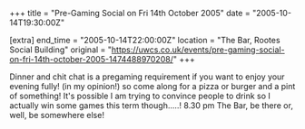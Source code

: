 +++
title = "Pre-Gaming Social on Fri 14th October 2005"
date = "2005-10-14T19:30:00Z"

[extra]
end_time = "2005-10-14T22:00:00Z"
location = "The Bar, Rootes Social Building"
original = "https://uwcs.co.uk/events/pre-gaming-social-on-fri-14th-october-2005-1474488970208/"
+++

Dinner and chit chat is a pregaming requirement if you want to enjoy your evening fully\! (in my opinion\!) so come along for a pizza or burger and a pint of something\! It's possible I am trying to convince people to drink so I actually win some games this term though.....\! 8.30 pm The Bar, be there or, well, be somewhere else\!

